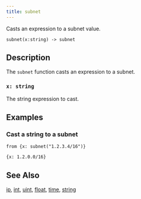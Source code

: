 ```yaml
---
title: subnet
---
```


Casts an expression to a subnet value.

```tql
subnet(x:string) -> subnet
```

## Description

The `subnet` function casts an expression to a subnet.

### `x: string`

The string expression to cast.

## Examples

### Cast a string to a subnet

```tql
from {x: subnet("1.2.3.4/16")}
```

```tql
{x: 1.2.0.0/16}
```

## See Also

[ip](ip), [int](int), [uint](uint), [float](float), [time](time), [string](string)
